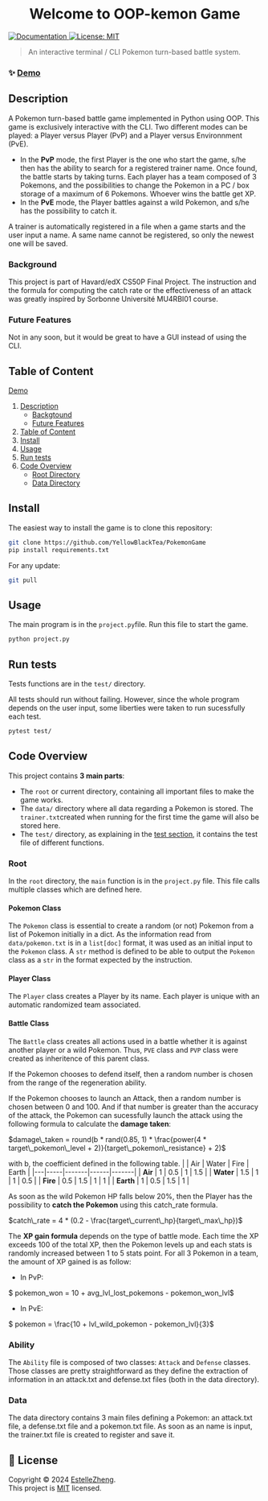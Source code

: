 <h1 align="center">Welcome to OOP-kemon Game</h1>
<p>
  <a href="https://github.com/YellowBlackTea/PokemonGame" target="_blank">
    <img alt="Documentation" src="https://img.shields.io/badge/documentation-yes-brightgreen.svg" />
  </a>
  <a href="https://github.com/YellowBlackTea/PokemonGame/blob/main/LICENSE" target="_blank">
    <img alt="License: MIT" src="https://img.shields.io/badge/License-MIT-yellow.svg" />
  </a>
</p>

> An interactive terminal / CLI Pokemon turn-based battle system.

### ✨ [Demo](https://github.com/YellowBlackTea/PokemonGame)

## Description
A Pokemon turn-based battle game implemented in Python using OOP. This game is exclusively interactive with the CLI. Two different modes can be played: a Player versus Player (PvP) and a Player versus Environnment (PvE).

- In the **PvP** mode, the first Player is the one who start the game, s/he then has the ability to search for a registered trainer name. Once found, the battle starts by taking turns. Each player has a team composed of 3 Pokemons, and the possibilities to change the Pokemon in a PC / box storage of a maximum of 6 Pokemons. Whoever wins the battle get XP.
- In the **PvE** mode, the Player battles against a wild Pokemon, and s/he has the possibility to catch it.

A trainer is automatically registered in a file when a game starts and the user input a name. A same name cannot be registered, so only the newest one will be saved.

### Background
This project is part of Havard/edX CS50P Final Project. The instruction and the formula for computing the catch rate or the effectiveness of an attack was greatly inspired by Sorbonne Université MU4RBI01 course.

### Future Features
Not in any soon, but it would be great to have a GUI instead of using the CLI.

## Table of Content
[Demo](#✨-demo)
1. [Description](#description)
    - [Backgtound](#background)
    - [Future Features](#future-features)
2. [Table of Content](#table-of-content)
3. [Install](#install)
4. [Usage](#usage)
5. [Run tests](#run-tests)
6. [Code Overview](#code-overview)
    - [Root Directory](#root)
    - [Data Directory](#data)

## Install
The easiest way to install the game is to clone this repository:
```sh
git clone https://github.com/YellowBlackTea/PokemonGame
pip install requirements.txt
```
For any update:
```sh
git pull
```

## Usage
The main program is in the `project.py`file. Run this file to start the game.
```sh
python project.py
```

## Run tests
Tests functions are in the `test/` directory. 

All tests should run without failing. However, since the whole program depends on the user input, some liberties were taken to run sucessfully each test.
```sh
pytest test/
```

## Code Overview
This project contains **3 main parts**:
- The `root` or current directory, containing all important files to make the game works.
- The `data/` directory where all data regarding a Pokemon is stored. The `trainer.txt`created when running for the first time the game will also be stored here.
- The `test/` directory, as explaining in the [test section](#run-tests), it contains the test file of different functions.

### Root
In the `root` directory, the `main` function is in the `project.py` file. This file calls multiple classes which are defined here.

#### Pokemon Class
The `Pokemon` class is essential to create a random (or not) Pokemon from a list of Pokemon initially in a dict. As the information read from `data/pokemon.txt` is in a `list[doc]` format, it was used as an initial input to the `Pokemon` class. A `str` method is defined to be able to output the `Pokemon` class as a `str` in the format expected by the instruction.

#### Player Class
The `Player` class creates a Player by its name. Each player is unique with an automatic randomized team associated.

#### Battle Class
The `Battle` class creates all actions used in a battle whether it is against another player or a wild Pokemon. Thus, `PVE` class and `PVP` class were created as inheritence of this parent class.

If the Pokemon chooses to defend itself, then a random number is chosen from the range of the regeneration ability.

If the Pokemon chooses to launch an Attack, then a random number is chosen between 0 and 100. And if that number is greater than the accuracy of the attack, the Pokemon can sucessfully launch the attack using the following formula to calculate the **damage taken**:

$damage\_taken = round(b * rand(0.85, 1) * \frac{power(4 *  target\_pokemon\_level + 2)}{target\_pokemon\_resistance} + 2)$

with b, the coefficient defined in the following table. 
|   | Air | Water | Fire | Earth |
|---|-----|-------|------|-------|
| **Air**   | 1   | 0.5   | 1    | 1.5   |
| **Water** | 1.5 | 1     | 1    | 0.5   |
| **Fire**  | 0.5 | 1.5   | 1    | 1     |
| **Earth** | 1   | 0.5   | 1.5  | 1     |


As soon as the wild Pokemon HP falls below 20%, then the Player has the possibility to **catch the Pokemon** using this catch_rate formula.

$catch\_rate = 4 * (0.2 - \frac{target\_current\_hp}{target\_max\_hp})$

The **XP gain formula** depends on the type of battle mode. Each time the XP exceeds 100 of the total XP, then the Pokemon levels up and each stats is randomly increased between 1 to 5 stats point. For all 3 Pokemon in a team, the amount of XP gained is as follow: 
- In PvP: 

$ pokemon\_won = 10 + avg\_lvl\_lost\_pokemons - pokemon\_won\_lvl$
- In PvE: 

$ pokemon = \frac{10 + lvl\_wild\_pokemon - pokemon\_lvl}{3}$

### Ability 
The `Ability` file is composed of two classes: `Attack` and `Defense` classes. Those classes are pretty straightforward as they define the extraction of information in an attack.txt and defense.txt files (both in the data directory).

### Data
The data directory contains 3 main files defining a Pokemon: an attack.txt file, a defense.txt file and a pokemon.txt file. As soon as an name is input, the trainer.txt file is created to register and save it.

## 📝 License

Copyright © 2024 [EstelleZheng](https://github.com/YellowBlackTea).<br />
This project is [MIT](https://github.com/YellowBlackTea/PokemonGame/blob/main/LICENSE) licensed.
